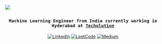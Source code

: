 ![](https://github.com/anandhakrishnanh/anandhakrishnanh/blob/main/assets/banner_cropped_hd.gif)
## <p align="center"><h4 align="center"><samp> Machine Learning Engineer from India currently working in Hyderabad at [Techolution](https://techolution.com/) </samp></h4></p>

<p align="center">
  <a href="www.linkedin.com/in/anandhakrishnanh"><img alt="LinkedIn" title="LinkedIn"src="https://img.shields.io/badge/linkedin-%230077B5.svg?&style=for-the-badge&logo=linkedin"></a>
  <a href="https://leetcode.com/anandhakrishnanh/"><img alt="LeetCode" title="LeetCode"src="https://img.shields.io/badge/leetcode-%230077B5.svg?&style=for-the-badge&logo=leetcode"></a>
  <a href="https://medium.com/@anandhakrishnanh"><img alt="Medium" title="Medium"src="https://img.shields.io/badge/leetcode-%230077B5.svg?&style=for-the-badge&logo=Medium"></a>

</p>









